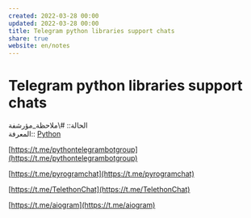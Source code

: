 ```yaml
---  
created: 2022-03-28 00:00  
updated: 2022-03-28 00:00  
title: Telegram python libraries support chats  
share: true  
website: en/notes  
---  
```

  
# Telegram python libraries support chats  
  
الحالة:: #\ملاحظة_مؤرشفة  
المعرفة:: [Python](Python)  
  
[https://t.me/pythontelegrambotgroup](https://t.me/pythontelegrambotgroup)  
  
[https://t.me/pyrogramchat](https://t.me/pyrogramchat)  
  
[https://t.me/TelethonChat](https://t.me/TelethonChat)  
  
[https://t.me/aiogram](https://t.me/aiogram)  
